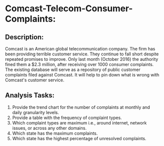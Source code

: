 # **Comcast-Telecom-Consumer-Complaints:**

## **Description:**

Comcast is an American global telecommunication company. The firm has been providing terrible customer service. They continue to fall short despite repeated promises to improve. Only last month (October 2016) the authority fined them a $2.3 million, after receiving over 1000 consumer complaints.
The existing database will serve as a repository of public customer complaints filed against Comcast. 
It will help to pin down what is wrong with Comcast's customer service.

## **Analysis Tasks:**

1. Provide the trend chart for the number of complaints at monthly and daily granularity levels.
2. Provide a table with the frequency of complaint types.
3. Which complaint types are maximum i.e., around internet, network issues, or across any other domains.
4. Which state has the maximum complaints.
5. Which state has the highest percentage of unresolved complaints.
